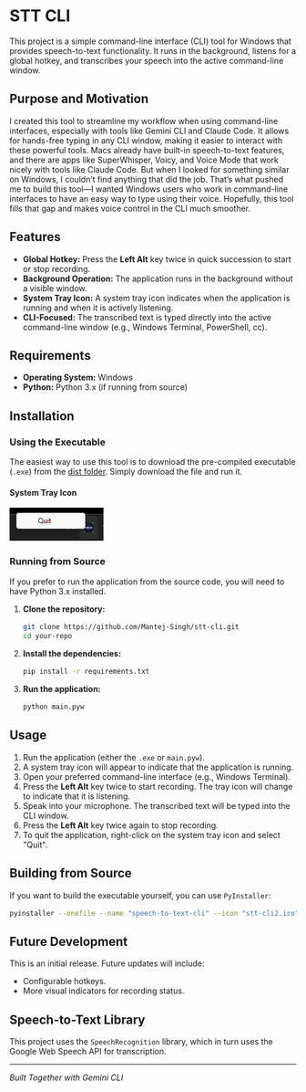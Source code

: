 # STT CLI

This project is a simple command-line interface (CLI) tool for Windows that provides speech-to-text functionality. It runs in the background, listens for a global hotkey, and transcribes your speech into the active command-line window.

## Purpose and Motivation

I created this tool to streamline my workflow when using command-line interfaces, especially with tools like Gemini CLI and Claude Code. It allows for hands-free typing in any CLI window, making it easier to interact with these powerful tools.  Macs already have built-in speech-to-text features, and there are apps like SuperWhisper, Voicy, and Voice Mode that work nicely with tools like Claude Code. But when I looked for something similar on Windows, I couldn’t find anything that did the job. That’s what pushed me to build this tool—I wanted Windows users who work in command-line interfaces to have an easy way to type using their voice. Hopefully, this tool fills that gap and makes voice control in the CLI much smoother.

## Features

- **Global Hotkey:** Press the **Left Alt** key twice in quick succession to start or stop recording.
- **Background Operation:** The application runs in the background without a visible window.
- **System Tray Icon:** A system tray icon indicates when the application is running and when it is actively listening.
- **CLI-Focused:** The transcribed text is typed directly into the active command-line window (e.g., Windows Terminal, PowerShell, cc).

## Requirements

- **Operating System:** Windows
- **Python:** Python 3.x (if running from source)

## Installation

### Using the Executable

The easiest way to use this tool is to download the pre-compiled executable (`.exe`) from the [dist folder](dist/speech-to-text-cli.exe). Simply download the file and run it.

#### System Tray Icon
![look for this](screens/sys_tray.png)

### Running from Source

If you prefer to run the application from the source code, you will need to have Python 3.x installed.

1.  **Clone the repository:**
    ```bash
    git clone https://github.com/Mantej-Singh/stt-cli.git
    cd your-repo
    ```

2.  **Install the dependencies:**
    ```bash
    pip install -r requirements.txt
    ```

3.  **Run the application:**
    ```bash
    python main.pyw
    ```

## Usage

1.  Run the application (either the `.exe` or `main.pyw`).
2.  A system tray icon will appear to indicate that the application is running.
3.  Open your preferred command-line interface (e.g., Windows Terminal).
4.  Press the **Left Alt** key twice to start recording. The tray icon will change to indicate that it is listening.
5.  Speak into your microphone. The transcribed text will be typed into the CLI window.
6.  Press the **Left Alt** key twice again to stop recording.
7.  To quit the application, right-click on the system tray icon and select "Quit".

## Building from Source

If you want to build the executable yourself, you can use `PyInstaller`:

```bash
pyinstaller --onefile --name "speech-to-text-cli" --icon "stt-cli2.ico" --noconsole --add-data "stt-cli2.ico;." --add-data "stt-cli2.png;." main.pyw
```

## Future Development

This is an initial release. Future updates will include:

-   Configurable hotkeys.
-   More visual indicators for recording status.

## Speech-to-Text Library

This project uses the `SpeechRecognition` library, which in turn uses the Google Web Speech API for transcription.

---

*Built Together with Gemini CLI*
